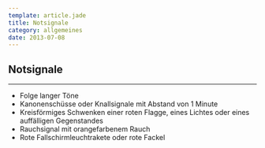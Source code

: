 ```yaml
---
template: article.jade
title: Notsignale
category: allgemeines
date: 2013-07-08
---
```


## Notsignale

---

- Folge langer Töne
- Kanonenschüsse oder Knallsignale mit Abstand von 1 Minute
- Kreisförmiges Schwenken einer roten Flagge, eines Lichtes oder eines auffälligen Gegenstandes
- Rauchsignal mit orangefarbenem Rauch
- Rote Fallschirmleuchtrakete oder rote Fackel
